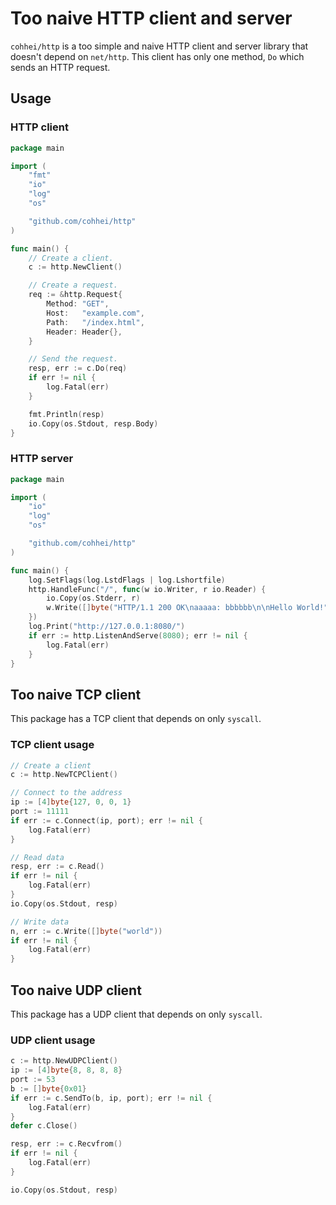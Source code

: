 # Too naive HTTP client and server

`cohhei/http` is a too simple and naive HTTP client and server library that doesn't depend on `net/http`. This client has only one method, `Do` which sends an HTTP request.

## Usage

### HTTP client

```go
package main

import (
	"fmt"
	"io"
	"log"
	"os"

	"github.com/cohhei/http"
)

func main() {
	// Create a client.
	c := http.NewClient()

	// Create a request.
	req := &http.Request{
		Method: "GET",
		Host:   "example.com",
		Path:   "/index.html",
		Header: Header{},
	}

	// Send the request.
	resp, err := c.Do(req)
	if err != nil {
		log.Fatal(err)
	}

	fmt.Println(resp)
	io.Copy(os.Stdout, resp.Body)
}
```

### HTTP server

```go
package main

import (
	"io"
	"log"
	"os"

	"github.com/cohhei/http"
)

func main() {
	log.SetFlags(log.LstdFlags | log.Lshortfile)
	http.HandleFunc("/", func(w io.Writer, r io.Reader) {
		io.Copy(os.Stderr, r)
		w.Write([]byte("HTTP/1.1 200 OK\naaaaa: bbbbbb\n\nHello World!"))
	})
	log.Print("http://127.0.0.1:8080/")
	if err := http.ListenAndServe(8080); err != nil {
		log.Fatal(err)
	}
}
```

## Too naive TCP client

This package has a TCP client that depends on only `syscall`.

### TCP client usage

```go
// Create a client
c := http.NewTCPClient()

// Connect to the address
ip := [4]byte{127, 0, 0, 1}
port := 11111
if err := c.Connect(ip, port); err != nil {
  	log.Fatal(err)
}

// Read data
resp, err := c.Read()
if err != nil {
	log.Fatal(err)
}
io.Copy(os.Stdout, resp)

// Write data
n, err := c.Write([]byte("world"))
if err != nil {
	log.Fatal(err)
}
```

## Too naive UDP client

This package has a UDP client that depends on only `syscall`.

### UDP client usage

```go
c := http.NewUDPClient()
ip := [4]byte{8, 8, 8, 8}
port := 53
b := []byte{0x01}
if err := c.SendTo(b, ip, port); err != nil {
	log.Fatal(err)
}
defer c.Close()

resp, err := c.Recvfrom()
if err != nil {
	log.Fatal(err)
}

io.Copy(os.Stdout, resp)
```